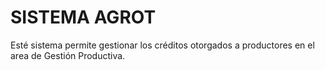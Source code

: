 
# SISTEMA AGROT

Esté sistema permite gestionar los créditos otorgados a productores en el area de Gestión Productiva.

